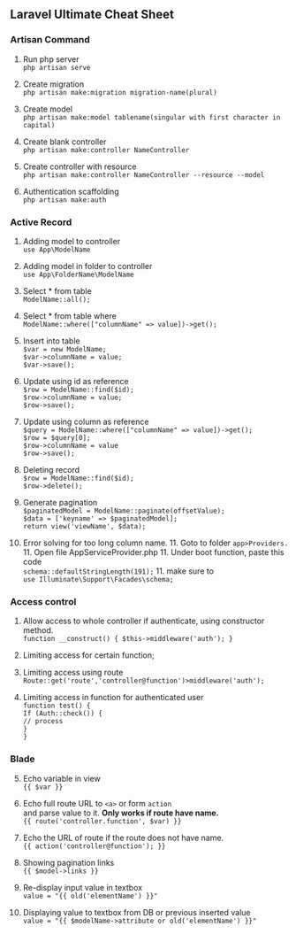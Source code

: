 ## Laravel Ultimate Cheat Sheet ##
### Artisan Command ###
 1. Run php server <br>
 `php artisan serve`
 
 2. Create migration <br>
`php artisan make:migration migration-name(plural)` 
 
 3. Create model <br>
`php artisan make:model tablename(singular with first character in capital)`
 
 4. Create blank controller <br>
`php artisan make:controller NameController`
 
 5. Create controller with resource <br>
`php artisan make:controller NameController --resource --model`

 6. Authentication scaffolding <br>
`php artisan make:auth`

### Active Record ###

 1. Adding model to controller <br>
 `use App\ModelName`
 
 2. Adding model in folder to controller<br>
 `use App\FolderName\ModelName`
 
 3. Select * from table <br>
 `ModelName::all();`
 
 4. Select * from table where <br>
 `ModelName::where(["columnName" => value])->get();`
 
 5. Insert into table <br>
 `$var = new ModelName;` <br>
 `$var->columnName = value;` <br>
 `$var->save();` <br>
 
 6. Update using id as reference <br>
 `$row = ModelName::find($id);` <br>
 `$row->columnName = value;` <br>
 `$row->save();`<br>
 
 7. Update using column as reference <br>
 `$query = ModelName::where(["columnName" => value])->get();` <br>
`$row = $query[0];` <br>
`$row->columnName = value` <br>
`$row->save();`<br>

 8. Deleting record <br>
 `$row = ModelName::find($id);` <br>
 `$row->delete();`<br>
 
 9. Generate pagination <br>
`$paginatedModel = ModelName::paginate(offsetValue);` <br>
`$data = ['keyname' => $paginatedModel];`<br>
`return view('viewName', $data);`
 
 10. Error solving for too long column name.
	 11. Goto to folder `app>Providers.`
	 11. Open file AppServiceProvider.php
	 11. Under boot function, paste this code <br>
	`schema::defaultStringLength(191);`
	 11. make sure to <br>
	 `use Illuminate\Support\Facades\schema;`

### Access control ###

 1. Allow access to whole controller if authenticate, using constructor method. <br>
`function __construct() {
	 $this->middleware('auth');
 }`
	
 2. Limiting access for certain function;
 3. Limiting access using route <br>
`Route::get('route','controller@function')>middleware('auth');`
 4. Limiting access in function for authenticated user <br>
`function test() {` <br>
`If (Auth::check()) {`<br>
`// process `<br>
`}` <br>
`}` <br>
	
### Blade ###
 5. Echo variable in view <br>
`{{ $var }}`

 6. Echo full route URL to `<a>` or form `action` <br> and parse value to it. **Only works if route have name.**<br>
`{{ route('controller.function', $var) }}`

 7. Echo the URL of route if the route does not have name. <br>
  `{{ action('controller@function'); }}`

 8. Showing pagination links <br>
`{{ $model->links }}`

 9. Re-display input value in textbox <br>
 `value = "{{ old('elementName') }}"`

 10. Displaying value to textbox from DB or previous inserted value <br>
 `value = "{{ $modelName->attribute or old('elementName') }}"`

